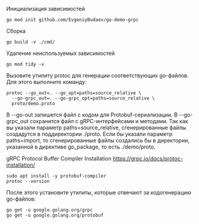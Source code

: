 Инициализация зависимостей
```
go mod init github.com/EvgeniyBudaev/go-demo-grpc
```

Сборка
```
go build -v ./cmd/
```

Удаление неиспользуемых зависимостей
```
go mod tidy -v
```

Вызовите утилиту protoc для генерации соответствующих go-файлов.
Для этого выполните команду:
```
protoc --go_out=. --go_opt=paths=source_relative \
  --go-grpc_out=. --go-grpc_opt=paths=source_relative \
  proto/demo.proto
```
В --go-out запишется файл с кодом для Protobuf-сериализации.
В --go-grpc_out сохранится файл с gRPC-интерфейсами и методами.
Так как вы указали параметр paths=source_relative, сгенерированные файлы создадутся в поддиректории ./proto.
Если бы указали параметр paths=import, то сгенерированные файлы создались бы в директории,
указанной в директиве go_package, то есть ./demo/proto.

gRPC
Protocol Buffer Compiler Installation
https://grpc.io/docs/protoc-installation/
```
sudo apt install -y protobuf-compiler
protoc --version
```
После этого установите утилиты, которые отвечают за кодогенерацию go-файлов:
```
go get -u google.golang.org/grpc
go get -u google.golang.org/protobuf
```
